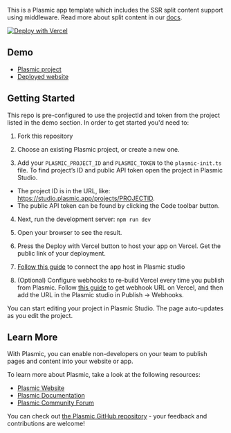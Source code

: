 This is a Plasmic app template which includes the SSR split content support using middleware. 
Read more about split content in our [docs](https://docs.plasmic.app/learn/split-content/).

[![Deploy with Vercel](https://vercel.com/button)](https://vercel.com/new/clone?repository-url=https%3A%2F%2Fgithub.com%2Fplasmicapp%2Fsplit-content-template&env=PLASMIC_PROJECT_ID,PLASMIC_TOKEN&envDescription=You%20need%20to%20initialize%20Plasmic%20with%20the%20project%20ID%20and%20public%20API%20token.&envLink=https%3A%2F%2Fdocs.plasmic.app%2Flearn%2Fnextjs-quickstart%2F%23initialization)

## Demo

* [Plasmic project](https://studio.plasmic.app/projects/v8ZL9gS8QXkoyAZPWzVHE8/)
* [Deployed website](https://split-content-template.vercel.app/)

## Getting Started

This repo is pre-configured to use the projectId and token from the project listed in the demo section.
In order to get started you'd need to:

1) Fork this repository 

2) Choose an existing Plasmic project, or create a new one.

3) Add your `PLASMIC_PROJECT_ID` and `PLASMIC_TOKEN` to the `plasmic-init.ts` file. To find project’s ID and public API token open the project in Plasmic Studio.
  - The project ID is in the URL, like: https://studio.plasmic.app/projects/PROJECTID.
  - The public API token can be found by clicking the Code toolbar button.

4) Next, run the development server: `npm run dev`

5) Open your browser to see the result.

6) Press the Deploy with Vercel button to host your app on Vercel. Get the public link of your deployment.

7) [Follow this guide](https://docs.plasmic.app/learn/app-hosting/) to connect the app host in Plasmic studio

8) (Optional) Configure webhooks to re-build Vercel every time you publish from Plasmic. Follow [this guide](https://vercel.com/docs/deploy-hooks) to get webhook URL on Vercel, and then add the URL in the Plasmic studio in Publish -> Webhooks.


You can start editing your project in Plasmic Studio. The page auto-updates as you edit the project.

## Learn More

With Plasmic, you can enable non-developers on your team to publish pages and content into your website or app.

To learn more about Plasmic, take a look at the following resources:

- [Plasmic Website](https://www.plasmic.app/)
- [Plasmic Documentation](https://docs.plasmic.app/learn/)
- [Plasmic Community Forum](https://forum.plasmic.app/)

You can check out [the Plasmic GitHub repository](https://github.com/plasmicapp/plasmic) - your feedback and contributions are welcome!
